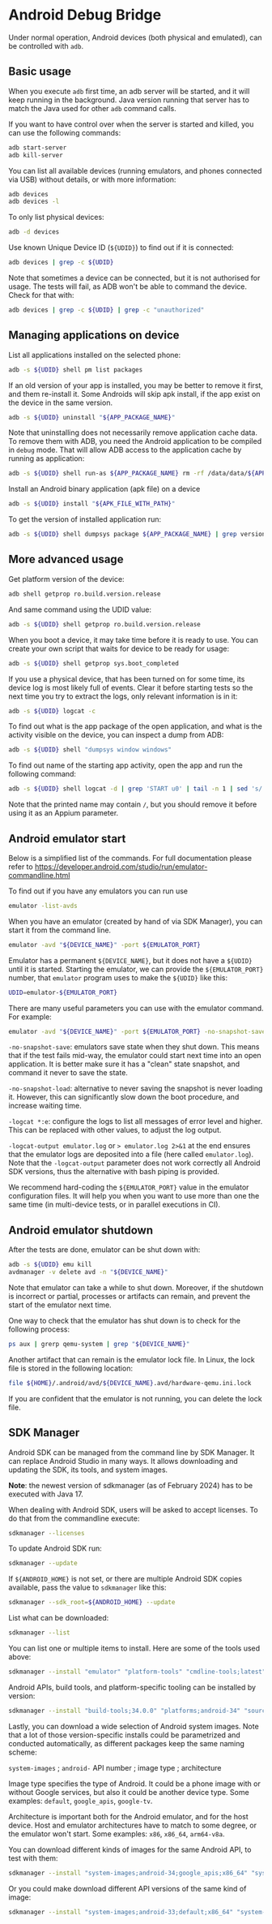 # Android Debug Bridge
Under normal operation, Android devices (both physical and emulated), can be controlled with `adb`.

## Basic usage
When you execute `adb` first time, an adb server will be started, and it will keep running in the background. Java version running that server has to match the Java used for other `adb` command calls.

If you want to have control over when the server is started and killed, you can use the following commands:
```bash
adb start-server
adb kill-server
```
You can list all available devices (running emulators, and phones connected via USB) without details, or with more information:
```bash
adb devices
adb devices -l
```
To only list physical devices:
```bash
adb -d devices
```
Use known Unique Device ID (`${UDID}`) to find out if it is connected:
```bash
adb devices | grep -c ${UDID}
```
Note that sometimes a device can be connected, but it is not authorised for usage. The tests will fail, as ADB won't be able to command the device. Check for that with:
```bash
adb devices | grep -c ${UDID} | grep -c "unauthorized"
```

## Managing applications on device
List all applications installed on the selected phone:
```bash
adb -s ${UDID} shell pm list packages
```
If an old version of your app is installed, you may be better to remove it first, and them re-install it. Some Androids will skip apk install, if the app exist on the device in the same version.
```bash
adb -s ${UDID} uninstall "${APP_PACKAGE_NAME}"
```
Note that uninstalling does not necessarily remove application cache data. To remove them with ADB, you need the Android application to be compiled in `debug` mode. That will allow ADB access to the application cache by running as application:
```bash
adb -s ${UDID} shell run-as ${APP_PACKAGE_NAME} rm -rf /data/data/${APP_PACKAGE_NAME}/cache/*
```

Install an Android binary application (apk file) on a device
```bash
adb -s ${UDID} install "${APK_FILE_WITH_PATH}"
```
To get the version of installed application run:
```bash
adb -s ${UDID} shell dumpsys package ${APP_PACKAGE_NAME} | grep versionName
```

## More advanced usage
Get platform version of the device:
```bash
adb shell getprop ro.build.version.release
```
And same command using the UDID value:
```bash
adb -s ${UDID} shell getprop ro.build.version.release
```
When you boot a device, it may take time before it is ready to use. You can create your own script that waits for device to be ready for usage:
```bash
adb -s ${UDID} shell getprop sys.boot_completed
```
If you use a physical device, that has been turned on for some time, its device log is most likely full of events. Clear it before starting tests so the next time you try to extract the logs, only relevant information is in it:
```bash
adb -s ${UDID} logcat -c
```
To find out what is the app package of the open application, and what is the activity visible on the device, you can inspect a dump from ADB:
```bash
adb -s ${UDID} shell "dumpsys window windows"
```
To find out name of the starting app activity, open the app and run the following command:
```bash
adb -s ${UDID} shell logcat -d | grep 'START u0' | tail -n 1 | sed 's/.*cmp=\(.*\)} .*/\1/g'
```
Note that the printed name may contain `/`, but you should remove it before using it as an Appium parameter.

## Android emulator start
Below is a simplified list of the commands. For full documentation please refer to https://developer.android.com/studio/run/emulator-commandline.html

To find out if you have any emulators you can run use
```bash
emulator -list-avds
```
When you have an emulator (created by hand of via SDK Manager), you can start it from the command line.
```bash
emulator -avd "${DEVICE_NAME}" -port ${EMULATOR_PORT}
```
Emulator has a permanent `${DEVICE_NAME}`, but it does not have a `${UDID}` until it is started. Starting the emulator, we can provide the `${EMULATOR_PORT}` number, that `emulator` program uses to make the `${UDID}` like this:
```bash
UDID=emulator-${EMULATOR_PORT}
```
There are many useful parameters you can use with the emulator command. For example:
```bash
emulator -avd "${DEVICE_NAME}" -port ${EMULATOR_PORT} -no-snapshot-save -logcat *:e > emulator.log 2>&1 &
```
`-no-snapshot-save`: emulators save state when they shut down. This means that if the test fails mid-way, the emulator could start next time into an open application. It is better make sure it has a "clean" state snapshot, and command it never to save the state.

`-no-snapshot-load`: alternative to never saving the snapshot is never loading it. However, this can significantly slow down the boot procedure, and increase waiting time.

`-logcat *:e`: configure the logs to list all messages of error level and higher. This can be replaced with other values, to adjust the log output.

`-logcat-output emulator.log` or `> emulator.log 2>&1` at the end ensures that the emulator logs are deposited into a file (here called `emulator.log`). Note that the `-logcat-output` parameter does not work correctly all Android SDK versions, thus the alternative with bash piping is provided.

We recommend hard-coding the `${EMULATOR_PORT}` value in the emulator configuration files. It will help you when you want to use more than one the same time (in multi-device tests, or in parallel executions in CI).

## Android emulator shutdown
After the tests are done, emulator can be shut down with:
```bash
adb -s ${UDID} emu kill
avdmanager -v delete avd -n "${DEVICE_NAME}"
```
Note that emulator can take a while to shut down. Moreover, if the shutdown is incorrect or partial, processes or artifacts can remain, and prevent the start of the emulator next time.

One way to check that the emulator has shut down is to check for the following process:
```bash
ps aux | grerp qemu-system | grep "${DEVICE_NAME}"
```
Another artifact that can remain is the emulator lock file. In Linux, the lock file is stored in the following location:
```bash
file ${HOME}/.android/avd/${DEVICE_NAME}.avd/hardware-qemu.ini.lock
```
If you are confident that the emulator is not running, you can delete the lock file.

## SDK Manager
Android SDK can be managed from the command line by SDK Manager. It can replace Android Studio in many ways. It allows downloading and updating the SDK, its tools, and system images.

**Note**: the newest version of sdkmanager (as of February 2024) has to be executed with Java 17.

When dealing with Android SDK, users will be asked to accept licenses. To do that from the commandline execute:
```bash
sdkmanager --licenses
```
To update Android SDK run:
```bash
sdkmanager --update
```
If `${ANDROID_HOME}` is not set, or there are multiple Android SDK copies available, pass the value to `sdkmanager` like this:
```bash
sdkmanager --sdk_root=${ANDROID_HOME} --update
```
List what can be downloaded:
```bash
sdkmanager --list
```
You can list one or multiple items to install. Here are some of the tools used above:
```bash
sdkmanager --install "emulator" "platform-tools" "cmdline-tools;latest"
```
Android APIs, build tools, and platform-specific tooling can be installed by version:
```bash
sdkmanager --install "build-tools;34.0.0" "platforms;android-34" "sources;android-34"
```
Lastly, you can download a wide selection of Android system images.
Note that a lot of those version-specific installs could be parametrized and conducted automatically, as different packages keep the same naming scheme:

`system-images` ; `android-` API number ; image type ; architecture

Image type specifies the type of Android. It could be a phone image with or without Google services, but also it could be another device type. Some examples: `default`, `google_apis`, `google-tv`.

Architecture is important both for the Android emulator, and for the host device. Host and emulator architectures have to match to some degree, or the emulator won't start. Some examples: `x86`, `x86_64`, `arm64-v8a`.

You can download different kinds of images for the same Android API, to test with them:
```bash
sdkmanager --install "system-images;android-34;google_apis;x86_64" "system-images;android-34;default;x86_64" "system-images;android-34;default;arm64-v8a " "system-images;android-34;aosp_atd;x86_64"
```
 Or you could make download different API versions of the same kind of image:
```bash
sdkmanager --install "system-images;android-33;default;x86_64" "system-images;android-34;default;x86_64"
```
